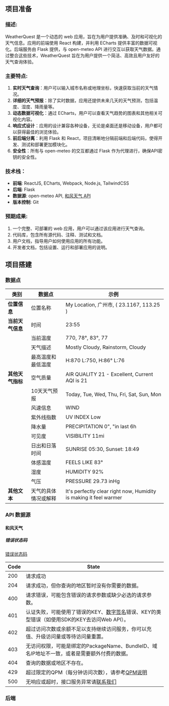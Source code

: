 ## 项目准备

### 描述:

WeatherQuest 是一个动态的 web 应用，旨在为用户提供准确、及时和可视化的天气信息。应用的前端使用 React 构建，并利用 ECharts 提供丰富的数据可视化。后端服务由 Flask 提供，与 open-meteo API 进行交互以获取天气数据。通过整合这些技术，WeatherQuest 旨在为用户提供一个简洁、高效且用户友好的天气查询体验。

### 主要特点:

1. **实时天气查询**：用户可以输入城市名称或地理坐标，快速获取当前的天气情况。
2. **详细的天气预报**：除了实时数据，应用还提供未来几天的天气预测，包括温度、湿度、降雨量等。
3. **动态数据可视化**：通过 ECharts，用户可以查看天气趋势的图表和其他相关可视化内容。
4. **响应式设计**：应用的设计兼容各种设备，无论是桌面还是移动设备，用户都可以获得最佳的浏览体验。
5. **前后端分离**：利用 Flask 和 React，项目清晰地分隔前端和后端代码，使得开发、测试和部署更加模块化。
6. **安全性**：所有与 open-meteo 的交互都通过 Flask 作为代理进行，确保API密钥的安全性。

### 技术栈：

- **前端**: ReactJS, ECharts, Webpack, Node.js, TailwindCSS
- **后端**: Flask
- **数据源**: open-meteo API, [和风天气 API](https://dev.qweather.com/docs/api/)
- **版本控制**: Git

### **预期成果**:

1. 一个完整、可部署的 web 应用，用户可以通过该应用进行天气查询。
2. 代码库，包含所有源代码、注释、测试和文档。
3. 用户文档，指导用户如何使用应用的所有功能。
4. 开发者文档，包括设置、运行和部署应用的说明。

## 项目搭建

### 数据点

| 类别             | 数据点               | 示例                                                         |
| ---------------- | -------------------- | ------------------------------------------------------------ |
| **位置信息**     | 位置名称             | My Location, 广州市, ( 23.1167, 113.25 )                     |
| **当前天气信息** | 时间                 | 23:55                                                        |
|                  | 当前温度             | 770, 78°, 83°, 77                                            |
|                  | 天气描述             | Mostly Cloudy, Rainstorm, Cloudy                             |
|                  | 最高温度和最低温度   | H:870 L:750, H:86° L:76                                      |
| **其他天气指标** | 空气质量             | AIR QUALITY 21 - Excellent, Current AQI is 21                |
|                  | 10天天气预报         | Today, Tue, Wed, Thu, Fri, Sat, Sun, Mon                     |
|                  | 风速信息             | WIND                                                         |
|                  | 紫外线指数           | UV INDEX Low                                                 |
|                  | 降水量               | PRECIPITATION 0", "in last 6h                                |
|                  | 可见度               | VISIBILITY 11mi                                              |
|                  | 日出和日落时间       | SUNRISE 05:30, Sunset: 18:49                                 |
|                  | 体感温度             | FEELS LIKE 83°                                               |
|                  | 湿度                 | HUMIDITY 92%                                                 |
|                  | 气压                 | PRESSURE 29.73 inHg                                          |
| **其他文本**     | 天气的具体情况或解释 | It's perfectly clear right now, Humidity is making it feel warmer |

### 

### API 数据源

#### 和风天气

##### 错误状态码

[错误状态码](https://dev.qweather.com/docs/resource/status-code/)

| Code | State                                                        |
| ---- | ------------------------------------------------------------ |
| 200  | 请求成功                                                     |
| 204  | 请求成功，但你查询的地区暂时没有你需要的数据。               |
| 400  | 请求错误，可能包含错误的请求参数或缺少必选的请求参数。       |
| 401  | 认证失败，可能使用了错误的KEY、[数字签名](https://dev.qweather.com/docs/resource/signature-auth/)错误、KEY的类型错误（如使用SDK的KEY去访问Web API）。 |
| 402  | 超过访问次数或余额不足以支持继续访问服务，你可以充值、升级访问量或等待访问量重置。 |
| 403  | 无访问权限，可能是绑定的PackageName、BundleID、域名IP地址不一致，或者是需要额外付费的数据。 |
| 404  | 查询的数据或地区不存在。                                     |
| 429  | 超过限定的QPM（每分钟访问次数），请参考[QPM说明](https://dev.qweather.com/docs/resource/glossary/#qpm) |
| 500  | 无响应或超时，接口服务异常请[联系我们](https://www.qweather.com/contact) |



### 后端
